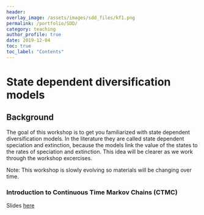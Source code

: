 ```yaml
---
header:
overlay_image: /assets/images/sdd_files/kf1.png
permalink: /portfolio/SDD/
category: teaching
author_profile: true
date: 2019-12-04
toc: true
toc_label: "Contents"
---
```


# State dependent diversification models
## Background
The goal of this workshop is to get you familiarized with state dependent diversification models. In the literature they are called state dependent speciation and extinction, because the models link the value of the states to the rates of speciation and extinction. This idea will be clearer as we work through the workshop excercises.

Note: This workshop is slowly evolving so materials will be changing over time.


### Introduction to Continuous Time Markov Chains (CTMC)
Slides [here](assets/images/sdd_files/introCTMC.pdf)

